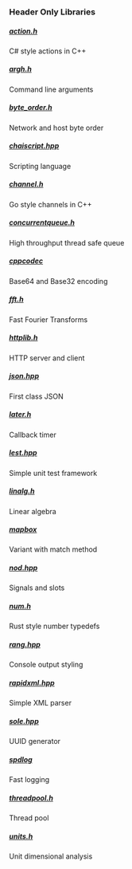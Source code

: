 ### Header Only Libraries

##### [action.h](https://github.com/tstraus/action)
C# style actions in C++

##### [argh.h](https://github.com/adishavit/argh)
Command line arguments

##### [byte_order.h](https://gist.github.com/tstraus/a2c42c361683743d7ef6d0e22cfdefcb)
Network and host byte order

##### [chaiscript.hpp](https://github.com/ChaiScript/ChaiScript)
Scripting language

##### [channel.h](https://github.com/tstraus/channel)
Go style channels in C++

##### [concurrentqueue.h](https://github.com/cameron314/concurrentqueue)
High throughput thread safe queue

##### [cppcodec](https://github.com/tplgy/cppcodec)
Base64 and Base32 encoding

##### [fft.h](https://github.com/d1vanov/Simple-FFT)
Fast Fourier Transforms

##### [httplib.h](https://github.com/yhirose/cpp-httplib)
HTTP server and client

##### [json.hpp](https://github.com/nlohmann/json)
First class JSON

##### [later.h](https://github.com/tstraus/later)
Callback timer

##### [lest.hpp](https://github.com/martinmoene/lest)
Simple unit test framework

##### [linalg.h](https://github.com/sgorsten/linalg)
Linear algebra 

##### [mapbox](https://github.com/mapbox/variant)
Variant with match method

##### [nod.hpp](https://github.com/fr00b0/nod)
Signals and slots

##### [num.h](https://gist.github.com/tstraus/ba05aa98584db8e33013b2ef8cf99f4a)
Rust style number typedefs

##### [rang.hpp](https://github.com/agauniyal/rang)
Console output styling

##### [rapidxml.hpp](http://rapidxml.sourceforge.net/)
Simple XML parser

##### [sole.hpp](https://github.com/r-lyeh-archived/sole)
UUID generator

##### [spdlog](https://github.com/gabime/spdlog)
Fast logging

##### [threadpool.h](https://github.com/progschj/ThreadPool)
Thread pool

##### [units.h](https://github.com/nholthaus/units)
Unit dimensional analysis
